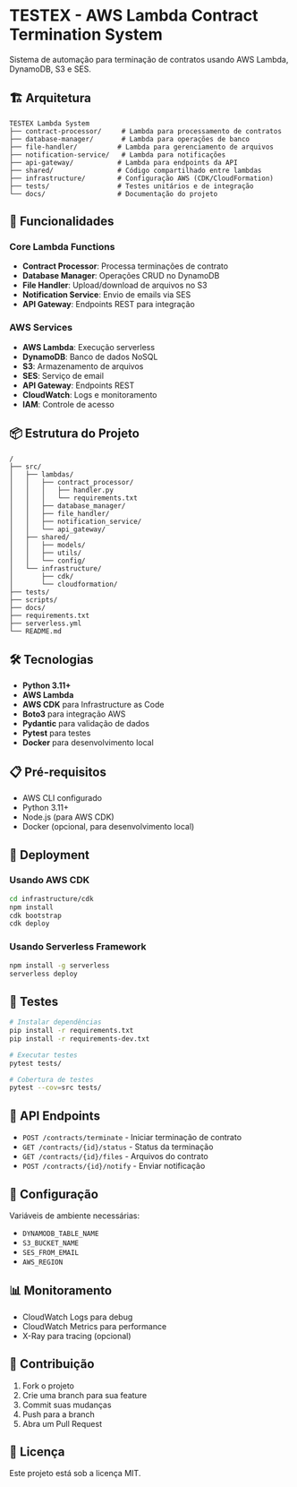 # TESTEX - AWS Lambda Contract Termination System

Sistema de automação para terminação de contratos usando AWS Lambda, DynamoDB, S3 e SES.

## 🏗️ Arquitetura

```
TESTEX Lambda System
├── contract-processor/     # Lambda para processamento de contratos
├── database-manager/       # Lambda para operações de banco
├── file-handler/          # Lambda para gerenciamento de arquivos
├── notification-service/   # Lambda para notificações
├── api-gateway/           # Lambda para endpoints da API
├── shared/                # Código compartilhado entre lambdas
├── infrastructure/        # Configuração AWS (CDK/CloudFormation)
├── tests/                 # Testes unitários e de integração
└── docs/                  # Documentação do projeto
```

## 🚀 Funcionalidades

### Core Lambda Functions

- **Contract Processor**: Processa terminações de contrato
- **Database Manager**: Operações CRUD no DynamoDB
- **File Handler**: Upload/download de arquivos no S3
- **Notification Service**: Envio de emails via SES
- **API Gateway**: Endpoints REST para integração

### AWS Services

- **AWS Lambda**: Execução serverless
- **DynamoDB**: Banco de dados NoSQL
- **S3**: Armazenamento de arquivos
- **SES**: Serviço de email
- **API Gateway**: Endpoints REST
- **CloudWatch**: Logs e monitoramento
- **IAM**: Controle de acesso

## 📦 Estrutura do Projeto

```
/
├── src/
│   ├── lambdas/
│   │   ├── contract_processor/
│   │   │   ├── handler.py
│   │   │   └── requirements.txt
│   │   ├── database_manager/
│   │   ├── file_handler/
│   │   ├── notification_service/
│   │   └── api_gateway/
│   ├── shared/
│   │   ├── models/
│   │   ├── utils/
│   │   └── config/
│   └── infrastructure/
│       ├── cdk/
│       └── cloudformation/
├── tests/
├── scripts/
├── docs/
├── requirements.txt
├── serverless.yml
└── README.md
```

## 🛠️ Tecnologias

- **Python 3.11+**
- **AWS Lambda**
- **AWS CDK** para Infrastructure as Code
- **Boto3** para integração AWS
- **Pydantic** para validação de dados
- **Pytest** para testes
- **Docker** para desenvolvimento local

## 📋 Pré-requisitos

- AWS CLI configurado
- Python 3.11+
- Node.js (para AWS CDK)
- Docker (opcional, para desenvolvimento local)

## 🚀 Deployment

### Usando AWS CDK

```bash
cd infrastructure/cdk
npm install
cdk bootstrap
cdk deploy
```

### Usando Serverless Framework

```bash
npm install -g serverless
serverless deploy
```

## 🧪 Testes

```bash
# Instalar dependências
pip install -r requirements.txt
pip install -r requirements-dev.txt

# Executar testes
pytest tests/

# Cobertura de testes
pytest --cov=src tests/
```

## 📱 API Endpoints

- `POST /contracts/terminate` - Iniciar terminação de contrato
- `GET /contracts/{id}/status` - Status da terminação
- `GET /contracts/{id}/files` - Arquivos do contrato
- `POST /contracts/{id}/notify` - Enviar notificação

## 🔧 Configuração

Variáveis de ambiente necessárias:

- `DYNAMODB_TABLE_NAME`
- `S3_BUCKET_NAME`
- `SES_FROM_EMAIL`
- `AWS_REGION`

## 📊 Monitoramento

- CloudWatch Logs para debug
- CloudWatch Metrics para performance
- X-Ray para tracing (opcional)

## 🤝 Contribuição

1. Fork o projeto
2. Crie uma branch para sua feature
3. Commit suas mudanças
4. Push para a branch
5. Abra um Pull Request

## 📄 Licença

Este projeto está sob a licença MIT.
